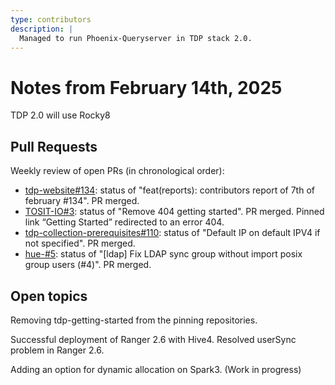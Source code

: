 ```yaml
---
type: contributors
description: |
  Managed to run Phoenix-Queryserver in TDP stack 2.0.
---
```


# Notes from February 14th, 2025

TDP 2.0 will use Rocky8 

## Pull Requests

Weekly review of open PRs (in chronological order):

- [tdp-website#134](https://github.com/TOSIT-IO/tdp-website/pull/134): status of "feat(reports): contributors report of 7th of february #134". PR merged.  
- [TOSIT-IO#3](https://github.com/TOSIT-IO/.github/pull/3): status of "Remove 404 getting started". PR merged. Pinned link “Getting Started” redirected to an error 404.
- [tdp-collection-prerequisites#110](https://github.com/TOSIT-IO/tdp-collection-prerequisites/pull/110): status of "Default IP on default IPV4 if not specified". PR merged. 
- [hue-#5](https://github.com/TOSIT-IO/tdp-website/pull/133): status of "[ldap] Fix LDAP sync group without import posix group users (#4)". PR merged. 

## Open topics

Removing tdp-getting-started from the pinning repositories.

Successful deployment of Ranger 2.6 with Hive4. Resolved userSync problem in Ranger 2.6.

Adding an option for dynamic allocation on Spark3. (Work in progress)
